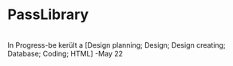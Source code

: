 # PassLibrary
<br>In Progress-be került a [Design planning; Design; Design creating; Database; Coding; HTML] -May 22
